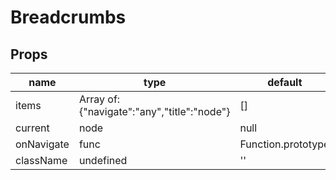 # Breadcrumbs

## Props

|name|type|default|description|
|----|----|-------|-----------|
|items|Array of: {"navigate":"any","title":"node"}|[]||
|current|node|null||
|onNavigate|func|Function.prototype||
|className|undefined|''||



